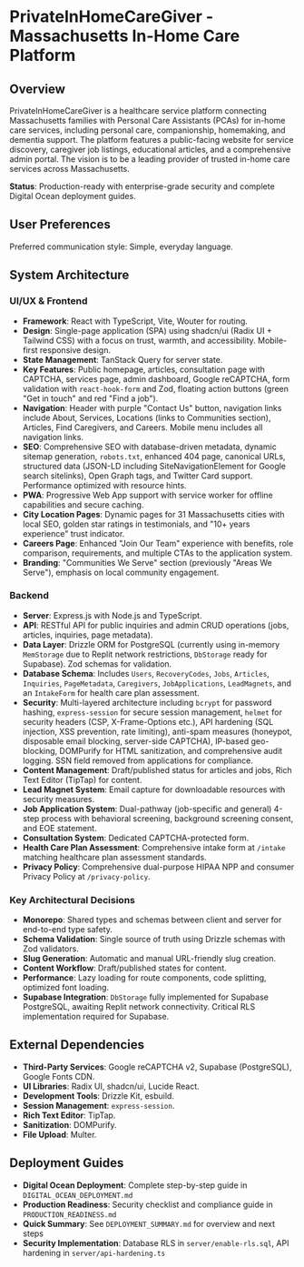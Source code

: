 # PrivateInHomeCareGiver - Massachusetts In-Home Care Platform

## Overview

PrivateInHomeCareGiver is a healthcare service platform connecting Massachusetts families with Personal Care Assistants (PCAs) for in-home care services, including personal care, companionship, homemaking, and dementia support. The platform features a public-facing website for service discovery, caregiver job listings, educational articles, and a comprehensive admin portal. The vision is to be a leading provider of trusted in-home care services across Massachusetts.

**Status**: Production-ready with enterprise-grade security and complete Digital Ocean deployment guides.

## User Preferences

Preferred communication style: Simple, everyday language.

## System Architecture

### UI/UX & Frontend

-   **Framework**: React with TypeScript, Vite, Wouter for routing.
-   **Design**: Single-page application (SPA) using shadcn/ui (Radix UI + Tailwind CSS) with a focus on trust, warmth, and accessibility. Mobile-first responsive design.
-   **State Management**: TanStack Query for server state.
-   **Key Features**: Public homepage, articles, consultation page with CAPTCHA, services page, admin dashboard, Google reCAPTCHA, form validation with `react-hook-form` and Zod, floating action buttons (green "Get in touch" and red "Find a job").
-   **Navigation**: Header with purple "Contact Us" button, navigation links include About, Services, Locations (links to Communities section), Articles, Find Caregivers, and Careers. Mobile menu includes all navigation links.
-   **SEO**: Comprehensive SEO with database-driven metadata, dynamic sitemap generation, `robots.txt`, enhanced 404 page, canonical URLs, structured data (JSON-LD including SiteNavigationElement for Google search sitelinks), Open Graph tags, and Twitter Card support. Performance optimized with resource hints.
-   **PWA**: Progressive Web App support with service worker for offline capabilities and secure caching.
-   **City Location Pages**: Dynamic pages for 31 Massachusetts cities with local SEO, golden star ratings in testimonials, and "10+ years experience" trust indicator.
-   **Careers Page**: Enhanced "Join Our Team" experience with benefits, role comparison, requirements, and multiple CTAs to the application system.
-   **Branding**: "Communities We Serve" section (previously "Areas We Serve"), emphasis on local community engagement.

### Backend

-   **Server**: Express.js with Node.js and TypeScript.
-   **API**: RESTful API for public inquiries and admin CRUD operations (jobs, articles, inquiries, page metadata).
-   **Data Layer**: Drizzle ORM for PostgreSQL (currently using in-memory `MemStorage` due to Replit network restrictions, `DbStorage` ready for Supabase). Zod schemas for validation.
-   **Database Schema**: Includes `Users`, `RecoveryCodes`, `Jobs`, `Articles`, `Inquiries`, `PageMetadata`, `Caregivers`, `JobApplications`, `LeadMagnets`, and an `IntakeForm` for health care plan assessment.
-   **Security**: Multi-layered architecture including `bcrypt` for password hashing, `express-session` for secure session management, `helmet` for security headers (CSP, X-Frame-Options etc.), API hardening (SQL injection, XSS prevention, rate limiting), anti-spam measures (honeypot, disposable email blocking, server-side CAPTCHA), IP-based geo-blocking, DOMPurify for HTML sanitization, and comprehensive audit logging. SSN field removed from applications for compliance.
-   **Content Management**: Draft/published status for articles and jobs, Rich Text Editor (TipTap) for content.
-   **Lead Magnet System**: Email capture for downloadable resources with security measures.
-   **Job Application System**: Dual-pathway (job-specific and general) 4-step process with behavioral screening, background screening consent, and EOE statement.
-   **Consultation System**: Dedicated CAPTCHA-protected form.
-   **Health Care Plan Assessment**: Comprehensive intake form at `/intake` matching healthcare plan assessment standards.
-   **Privacy Policy**: Comprehensive dual-purpose HIPAA NPP and consumer Privacy Policy at `/privacy-policy`.

### Key Architectural Decisions

-   **Monorepo**: Shared types and schemas between client and server for end-to-end type safety.
-   **Schema Validation**: Single source of truth using Drizzle schemas with Zod validators.
-   **Slug Generation**: Automatic and manual URL-friendly slug creation.
-   **Content Workflow**: Draft/published states for content.
-   **Performance**: Lazy loading for route components, code splitting, optimized font loading.
-   **Supabase Integration**: `DbStorage` fully implemented for Supabase PostgreSQL, awaiting Replit network connectivity. Critical RLS implementation required for Supabase.

## External Dependencies

-   **Third-Party Services**: Google reCAPTCHA v2, Supabase (PostgreSQL), Google Fonts CDN.
-   **UI Libraries**: Radix UI, shadcn/ui, Lucide React.
-   **Development Tools**: Drizzle Kit, esbuild.
-   **Session Management**: `express-session`.
-   **Rich Text Editor**: TipTap.
-   **Sanitization**: DOMPurify.
-   **File Upload**: Multer.

## Deployment Guides

-   **Digital Ocean Deployment**: Complete step-by-step guide in `DIGITAL_OCEAN_DEPLOYMENT.md`
-   **Production Readiness**: Security checklist and compliance guide in `PRODUCTION_READINESS.md`
-   **Quick Summary**: See `DEPLOYMENT_SUMMARY.md` for overview and next steps
-   **Security Implementation**: Database RLS in `server/enable-rls.sql`, API hardening in `server/api-hardening.ts`